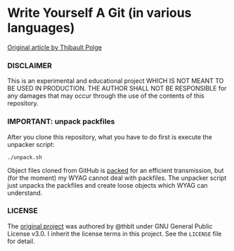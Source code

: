 Write Yourself A Git (in various languages)
============================================

[Original article by Thibault Polge](https://wyag.thb.lt/)

### DISCLAIMER
This is an experimental and educational project WHICH IS NOT MEANT TO BE USED IN PRODUCTION.
THE AUTHOR SHALL NOT BE RESPONSIBLE for any damages that may occur through the use of the contents of this repository.

### IMPORTANT: unpack packfiles
After you clone this repository, what you have to do first is execute the unpacker script:
```
./unpack.sh
```

Object files cloned from GitHub is [packed](https://git-scm.com/book/en/v2/Git-Internals-Packfiles) for an efficient transmission,
but (for the moment) my WYAG cannot deal with packfiles.
The unpacker script just unpacks the packfiles and create loose objects which WYAG can understand.

### LICENSE
The [original project](https://github.com/thblt/write-yourself-a-git) was authored by @thblt under GNU General Public License v3.0.
I inherit the license terms in this project.
See the `LICENSE` file for detail.
